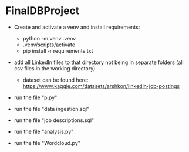 # FinalDBProject

- Create and activate a venv and install requirements:
	- python -m venv .venv
	- .venv/scripts/activate
	- pip install -r requirements.txt
- ⁠add all LinkedIn files to that directory not being in separate folders (all csv files in the working directory)
	- dataset can be found here: https://www.kaggle.com/datasets/arshkon/linkedin-job-postings

- ⁠run the file "p.py"
- ⁠run the file "data ingestion.sql"
- ⁠run the file "job descriptions.sql"
- ⁠run the file "analysis.py"
- run the file "Wordcloud.py"
